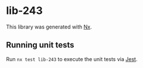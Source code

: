 # lib-243

This library was generated with [Nx](https://nx.dev).

## Running unit tests

Run `nx test lib-243` to execute the unit tests via [Jest](https://jestjs.io).
